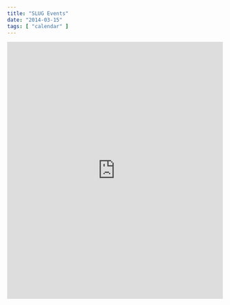 ```yaml
---
title: "SLUG Events"
date: "2014-03-15"
tags: [ "calendar" ]
---
```


<iframe src="https://www.google.com/calendar/embed?showTitle=0&height=600&amp;wkst=1&amp;bgcolor=%23FFFFFF&amp;src=dmuob1uhml5vlacleo1a72urr8%40group.calendar.google.com&amp;color=%23B1440E&amp;ctz=America%2FNew_York" style=" border-width:0 " width="100%" height="600" frameborder="0" scrolling="no"></iframe>

